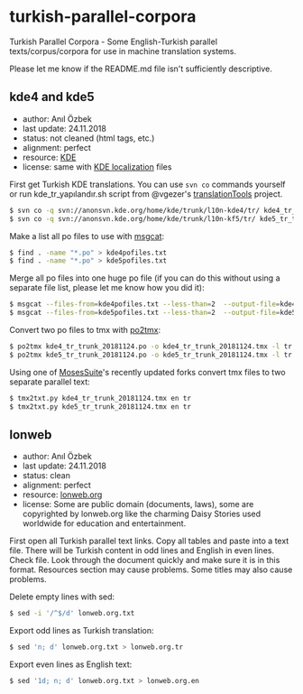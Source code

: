 # turkish-parallel-corpora

Turkish Parallel Corpora - Some English-Turkish parallel texts/corpus/corpora for use in machine translation systems.

Please let me know if the README.md file isn't sufficiently descriptive.

## kde4 and kde5

- author: Anıl Özbek
- last update: 24.11.2018
- status: not cleaned (html tags, etc.)
- alignment: perfect
- resource: [KDE](https://www.kde.org/)
- license: same with [KDE localization](https://l10n.kde.org/) files

First get Turkish KDE translations. You can use `svn co` commands yourself or run kde_tr_yapılandır.sh script from @vgezer's [translationTools](https://github.com/vgezer/translationTools) project.

```bash
$ svn co -q svn://anonsvn.kde.org/home/kde/trunk/l10n-kde4/tr/ kde4_tr_trunk
$ svn co -q svn://anonsvn.kde.org/home/kde/trunk/l10n-kf5/tr/ kde5_tr_trunk
```

Make a list all po files to use with [msgcat](https://www.gnu.org/software/gettext/manual/html_node/msgcat-Invocation.html):

```bash
$ find . -name "*.po" > kde4pofiles.txt
$ find . -name "*.po" > kde5pofiles.txt
```

Merge all po files into one huge po file (if you can do this without using a separate file list, please let me know how you did it):

```bash
$ msgcat --files-from=kde4pofiles.txt --less-than=2  --output-file=kde4_tr_trunk_20181124.po
$ msgcat --files-from=kde5pofiles.txt --less-than=2  --output-file=kde5_tr_trunk_20181124.po
```

Convert two po files to tmx with [po2tmx](http://docs.translatehouse.org/projects/translate-toolkit/en/latest/commands/po2tmx.html):

```bash
$ po2tmx kde4_tr_trunk_20181124.po -o kde4_tr_trunk_20181124.tmx -l tr
$ po2tmx kde5_tr_trunk_20181124.po -o kde5_tr_trunk_20181124.tmx -l tr
```

Using one of [MosesSuite](https://github.com/leohacker/MosesSuite)'s recently updated forks convert tmx files to two separate parallel text:

```bash
$ tmx2txt.py kde4_tr_trunk_20181124.tmx en tr
$ tmx2txt.py kde5_tr_trunk_20181124.tmx en tr
```

## lonweb

- author: Anıl Özbek
- last update: 24.11.2018
- status: clean
- alignment: perfect
- resource: [lonweb.org](http://www.lonweb.org/)
- license: Some are public domain (documents, laws), some are copyrighted by lonweb.org like the charming Daisy Stories used worldwide for education and entertainment.

First open all Turkish parallel text links. Copy all tables and paste into a text file. There will be Turkish content in odd lines and English in even lines. Check file. Look through the document quickly and make sure it is in this format. Resources section may cause problems. Some titles may also cause problems.

Delete empty lines with sed:

```bash
$ sed -i '/^$/d' lonweb.org.txt
```

Export odd lines as Turkish translation:

```bash
$ sed 'n; d' lonweb.org.txt > lonweb.org.tr
```

Export even lines as English text:

```bash
$ sed '1d; n; d' lonweb.org.txt > lonweb.org.en
```

